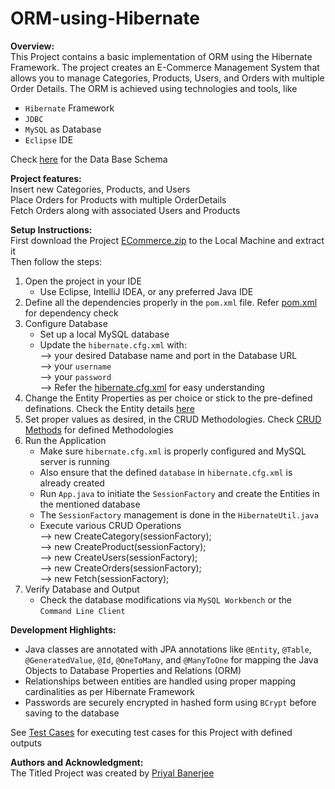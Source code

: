 # ORM-using-Hibernate

**Overview:** <br>
This Project contains a basic implementation of ORM using the Hibernate Framework. The project creates an E-Commerce Management System that allows you to manage Categories, Products, Users, and Orders with multiple Order Details. The ORM is achieved using technologies and tools, like
- `Hibernate` Framework
- `JDBC`
- `MySQL` as Database
- `Eclipse` IDE


Check [here](https://github.com/CoderKnight03/ORM-using-Hibernate/blob/bab73f5a2739c09afb9a418eb4197084ad48e148/Data%20Base%20Schema.md) for the Data Base Schema


**Project features:** <br>
Insert new Categories, Products, and Users <br>
Place Orders for Products with multiple OrderDetails <br>
Fetch Orders along with associated Users and Products <br>


**Setup Instructions:** <br>
First download the Project [ECommerce.zip](https://github.com/CoderKnight03/ORM-using-Hibernate/tree/363dc102b6396b6b3cafe905395b8d1705cb0589/Project) to the Local Machine and extract it <br>
Then follow the steps:<br>
1. Open the project in your IDE <br>
   - Use Eclipse, IntelliJ IDEA, or any preferred Java IDE
2. Define all the dependencies properly in the `pom.xml` file. Refer [pom.xml](https://github.com/CoderKnight03/ORM-using-Hibernate/blob/b6df50b5e8cc99b7e03bafe9110dcc061163d15a/pom.xml) for dependency check
3. Configure Database<br>
   - Set up a local MySQL database<br>
   - Update the `hibernate.cfg.xml` with:<br>
      ⟶ your desired Database name and port in the Database URL<br>
      ⟶ your `username`<br>
      ⟶ your `password`<br>
      ⟶ Refer the [hibernate.cfg.xml](https://github.com/CoderKnight03/ORM-using-Hibernate/blob/0763c3f0fae21857800576650d0818cbee26a52c/hibernate.cfg.xml) for easy understanding
4. Change the Entity Properties as per choice or stick to the pre-defined definations. Check the Entity details [here](https://github.com/CoderKnight03/ORM-using-Hibernate/tree/b6df50b5e8cc99b7e03bafe9110dcc061163d15a/Entity)
5. Set proper values as desired, in the CRUD Methodologies. Check [CRUD Methods](https://github.com/CoderKnight03/ORM-using-Hibernate/tree/81a24e8458b72a503e46a206b36c432fb91b88ad/CRUD) for defined Methodologies 
6. Run the Application
   - Make sure `hibernate.cfg.xml` is properly configured and MySQL server is running
   - Also ensure that the defined `database` in `hibernate.cfg.xml` is already created
   - Run `App.java` to initiate the `SessionFactory` and create the Entities in the mentioned database
   - The `SessionFactory` management is done in the `HibernateUtil.java` 
   - Execute various CRUD Operations <br>
     ⟶ new CreateCategory(sessionFactory);<br>
     ⟶ new CreateProduct(sessionFactory);<br>
     ⟶ new CreateUsers(sessionFactory);<br>
     ⟶ new CreateOrders(sessionFactory);<br>
     ⟶ new Fetch(sessionFactory);<br>
7. Verify Database and Output
   - Check the database modifications via `MySQL Workbench` or the `Command Line Client`
  

**Development Highlights:**
- Java classes are annotated with JPA annotations like `@Entity`, `@Table`, `@GeneratedValue`, `@Id`, `@OneToMany`, and `@ManyToOne` for mapping the Java Objects to Database Properties and Relations (ORM)
- Relationships between entities are handled using proper mapping cardinalities as per Hibernate Framework
- Passwords are securely encrypted in hashed form using `BCrypt` before saving to the database

See [Test Cases](./TEST_CASES.md) for executing test cases for this Project with defined outputs


**Authors and Acknowledgment:**<br>
The Titled Project was created by [Priyal Banerjee](https://github.com/CoderKnight03)

